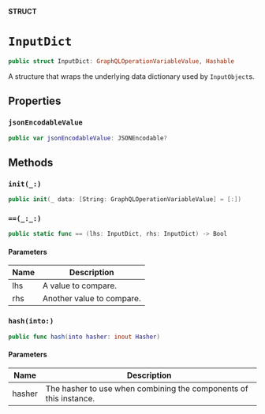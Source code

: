 **STRUCT**

# `InputDict`

```swift
public struct InputDict: GraphQLOperationVariableValue, Hashable
```

A structure that wraps the underlying data dictionary used by `InputObject`s.

## Properties
### `jsonEncodableValue`

```swift
public var jsonEncodableValue: JSONEncodable?
```

## Methods
### `init(_:)`

```swift
public init(_ data: [String: GraphQLOperationVariableValue] = [:])
```

### `==(_:_:)`

```swift
public static func == (lhs: InputDict, rhs: InputDict) -> Bool
```

#### Parameters

| Name | Description |
| ---- | ----------- |
| lhs | A value to compare. |
| rhs | Another value to compare. |

### `hash(into:)`

```swift
public func hash(into hasher: inout Hasher)
```

#### Parameters

| Name | Description |
| ---- | ----------- |
| hasher | The hasher to use when combining the components of this instance. |